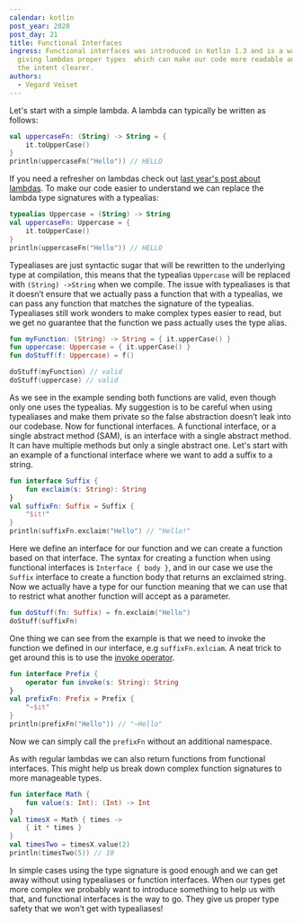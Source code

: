 ```yaml
---
calendar: kotlin
post_year: 2020
post_day: 21
title: Functional Interfaces
ingress: Functional interfaces was introduced in Kotlin 1.3 and is a way of
  giving lambdas proper types  which can make our code more readable and make
  the intent clearer.
authors:
  - Vegard Veiset
---
```

Let's start with a simple lambda. A lambda can typically be written as follows:

```kotlin
val uppercaseFn: (String) -> String = {
    it.toUpperCase()
}
println(uppercaseFn("Hello")) // HELLO
```

If you need a refresher on lambdas check out [last year's post about lambdas](https://kotlin.christmas/2019/18). To make our code easier to understand we can replace the lambda type signatures with a typealias:

```kotlin
typealias Uppercase = (String) -> String
val uppercaseFn: Uppercase = {
    it.toUpperCase()
}
println(uppercaseFn("Hello")) // HELLO
```

Typealiases are just syntactic sugar that will be rewritten to the underlying type at compilation, this means that the typealias `Uppercase` will be replaced with `(String) ->String` when we compile. The issue with typealiases is that it doesn’t ensure that we actually pass a function that with a typealias, we can pass any function that matches the signature of the typealias. Typealiases still work wonders to make complex types easier to read, but we get no guarantee that the function we pass actually uses the type alias. 

```kotlin
fun myFunction: (String) -> String = { it.upperCase() }
fun uppercase: Uppercase = { it.upperCase() }
fun doStuff(f: Uppercase) = f()

doStuff(myFunction) // valid
doStuff(uppercase) // valid
```


As we see in the example sending both functions are valid, even though only one uses the typealias. My suggestion is to be careful when using typealiases and make them private so the false abstraction doesn’t leak into our codebase. Now for functional interfaces. A functional interface, or a single abstract method (SAM), is an interface with a single abstract method. It can have multiple methods but only a single abstract one. Let's start with an example of a functional interface where we want to add a suffix to a string. 

```kotlin
fun interface Suffix {
    fun exclaim(s: String): String
}
val suffixFn: Suffix = Suffix {
    "$it!"
}
println(suffixFn.exclaim("Hello") // "Hello!"
```

Here we define an interface for our function and we can create a function based on that interface. The syntax for creating a function when using functional interfaces is `Interface { body }`, and in our case we use the `Suffix` interface to create a function body that returns an exclaimed string. Now we actually have a type for our function meaning that we can use that to restrict what another function will accept as a parameter. 

```kotlin
fun doStuff(fn: Suffix) = fn.exclaim("Hello")
doStuff(suffixFn)
```

One thing we can see from the example is that we need to invoke the function we defined in our interface, e.g `suffixFn.exlciam`. A neat trick to get around this is to use the [invoke operator](https://kotlinlang.org/docs/reference/operator-overloading.html#invoke). 

```kotlin
fun interface Prefix {
    operator fun invoke(s: String): String
}
val prefixFn: Prefix = Prefix {
    "~$it"
}
println(prefixFn("Hello")) // "~Hello"
```

Now we can simply call the `prefixFn` without an additional namespace. 

As with regular lambdas we can also return functions from functional interfaces. This might help us break down complex function signatures to more manageable types. 

```kotlin
fun interface Math {
    fun value(s: Int): (Int) -> Int
}
val timesX = Math { times ->
    { it * times }
}
val timesTwo = timesX.value(2)
println(timesTwo(5)) // 10
```

In simple cases using the type signature is good enough and we can get away without using typealiases or function interfaces. When our types get more complex we probably want to introduce something to help us with that, and functional interfaces is the way to go. They give us proper type safety that we won’t get with typealiases! 


